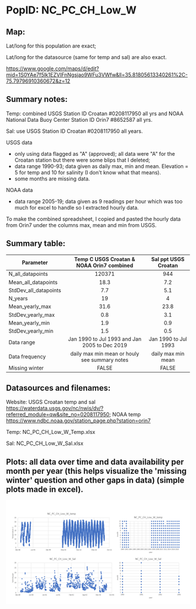 # PopID: NC_PC_CH_Low_W

## Map:

Lat/long for this population are exact; 

Lat/long for the datasource (same for temp and sal) are also exact.

https://www.google.com/maps/d/edit?mid=1S0YAe7f5lk1EZVIFnNgsjao9WFu3VWfw&ll=35.81805613340261%2C-75.79796910360672&z=12

## Summary notes:

Temp: combined USGS Station ID Croatan #0208117950 all yrs and NOAA National Data Buoy Center Station ID Orin7 #8652587 all yrs.

Sal: use USGS Station ID Croatan #0208117950 all years.

USGS data
- only using data flagged as "A" (approved); all data were "A" for the Croatan station but there were some blips that I deleted; 
- data range 1990-93; data given as daily max, min and mean. Elevation = 5 for temp and 10 for salinity (I don't know what that means). 
- some months are missing data.

NOAA data 
- data range 2005-19; data given as 9 readings per hour which was too much for excel to handle so I extracted hourly data.

To make the combined spreadsheet, I copied and pasted the hourly data from Orin7 under the columns max, mean and min from USGS.

## Summary table:

| Parameter             | Temp C USGS Croatan & NOAA Orin7 combined| Sal ppt USGS Croatan |
| ----------------------| :--------------------------------------: | :------------------: |
| N_all_datapoints      |                          120371          |        944           |
| Mean_all_datapoints   |                            18.3          |        7.2           |
| StdDev_all_datapoints |                             7.7          |        5.1           |
| N_years               |                             19           |        4             |
| Mean_yearly_max       |                             31.6         |        23.8          |
| StdDev_yearly_max     |                             0.8          |        3.1           |
| Mean_yearly_min       |                             1.9          |          0.9         |
| StdDev_yearly_min     |                             1.5          |          0.5         |
| Data range            |Jan 1990 to Jul 1993 and Jan 2005 to Dec 2019| Jan 1990 to Jul 1993 |
| Data frequency        |daily max min mean or houly see summary notes| daily max min mean   |
| Missing winter        |                            FALSE         |       FALSE           |

## Datasources and filenames:

Website: USGS Croatan temp and sal https://waterdata.usgs.gov/nc/nwis/dv/?referred_module=qw&site_no=0208117950; NOAA temp https://www.ndbc.noaa.gov/station_page.php?station=orin7

Temp: NC_PC_CH_Low_W_Temp.xlsx

Sal: NC_PC_CH_Low_W_Sal.xlsx

## Plots: all data over time and data availability per month per year (this helps visualize the 'missing winter' question and other gaps in data) (simple plots made in excel).

![NC_PC_CH_Low_W_summary_plots](../img/NC_PC_CH_Low_W_summary_plots.png)

